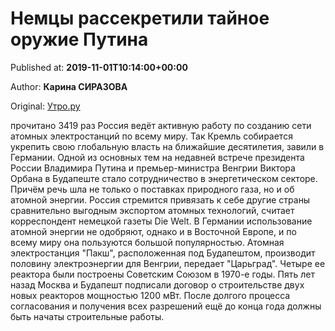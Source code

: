 
# Немцы рассекретили тайное оружие Путина

Published at: **2019-11-01T10:14:00+00:00**

Author: **Карина СИРАЗОВА**

Original: [Утро.ру](https://utro.ru/politics/2019/11/01/1422962.shtml)

прочитано 3419 раз
Россия ведёт активную работу по созданию сети атомных электростанций по всему миру. Так Кремль собирается укрепить свою глобальную власть на ближайшие десятилетия, завили в Германии.
Одной из основных тем на недавней встрече президента России Владимира Путина и премьер-министра Венгрии Виктора Орбана в Будапеште стало сотрудничество в энергетическом секторе. Причём речь шла не только о поставках природного газа, но и об атомной энергии. Россия стремится привязать к себе другие страны сравнительно выгодным экспортом атомных технологий, считает корреспондент немецкой газеты Die Welt.
В Германии использование атомной энергии не одобряют, однако и в Восточной Европе, и по всему миру она пользуются большой популярностью. Атомная электростанция "Пакш", расположенная под Будапештом, производит половину электроэнергии для Венгрии, передает "Царьград". Четыре ее реактора были построены Советским Союзом в 1970-е годы.
Пять лет назад Москва и Будапешт подписали договор о строительстве двух новых реакторов мощностью 1200 мВт. После долгого процесса согласования и получения всех разрешений ещё до конца года должны быть начаты строительные работы.
